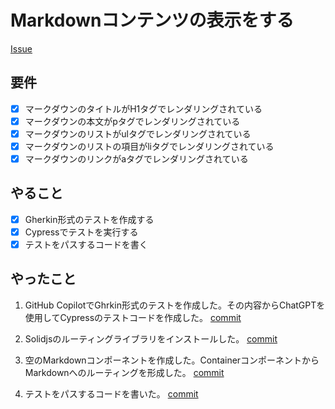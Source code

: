 # Markdownコンテンツの表示をする

[Issue](https://github.com/yamashita-kenngo/test-driven-solidjs/issues/2)

## 要件

- [x] マークダウンのタイトルがH1タグでレンダリングされている
- [x] マークダウンの本文がpタグでレンダリングされている
- [x] マークダウンのリストがulタグでレンダリングされている
- [x] マークダウンのリストの項目がliタグでレンダリングされている
- [x] マークダウンのリンクがaタグでレンダリングされている

## やること

- [x] Gherkin形式のテストを作成する
- [x] Cypressでテストを実行する
- [x] テストをパスするコードを書く

## やったこと

1. GitHub CopilotでGhrkin形式のテストを作成した。その内容からChatGPTを使用してCypressのテストコードを作成した。 [commit](https://github.com/yamashita-kenngo/test-driven-solidjs/pull/3/commits/67e63a849fc9b7659398d0ef9c8afc2f005bc748)

2. Solidjsのルーティングライブラリをインストールした。 [commit](https://github.com/yamashita-kenngo/test-driven-solidjs/pull/3/commits/160f2b22da14acc620445f115c171340379fc05e)

3. 空のMarkdownコンポーネントを作成した。ContainerコンポーネントからMarkdownへのルーティングを形成した。 [commit](https://github.com/yamashita-kenngo/test-driven-solidjs/pull/3/commits/5ad37dc6ea46843bdcfdb1277868e4a2eeaf1d81)

4. テストをパスするコードを書いた。 [commit](https://github.com/yamashita-kenngo/test-driven-solidjs/commit/cff89658d1a22423cfe90387ff7cc981890af9f3)